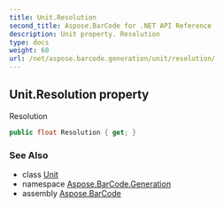 ```yaml
---
title: Unit.Resolution
second_title: Aspose.BarCode for .NET API Reference
description: Unit property. Resolution
type: docs
weight: 60
url: /net/aspose.barcode.generation/unit/resolution/
---
```

## Unit.Resolution property

Resolution

```csharp
public float Resolution { get; }
```

### See Also

* class [Unit](../)
* namespace [Aspose.BarCode.Generation](../../../aspose.barcode.generation/)
* assembly [Aspose.BarCode](../../../)



